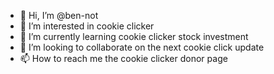 - 👋 Hi, I’m @ben-not
- 👀 I’m interested in cookie clicker
- 🌱 I’m currently learning cookie clicker stock investment
- 💞️ I’m looking to collaborate on the next cookie click update
- 📫 How to reach me the cookie clicker donor page

